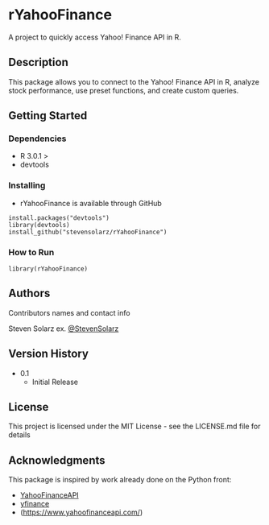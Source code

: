 # rYahooFinance

A project to quickly access Yahoo! Finance API in R.

## Description

This package allows you to connect to the Yahoo! Finance API in R, analyze stock performance, use preset functions, and create custom queries.

## Getting Started

### Dependencies

* R 3.0.1 >
* devtools

### Installing

* rYahooFinance is available through GitHub

```
install.packages("devtools")
library(devtools)
install_github("stevensolarz/rYahooFinance")
```

### How to Run

```
library(rYahooFinance)
```

## Authors

Contributors names and contact info

Steven Solarz
ex. [@StevenSolarz](https://twitter.com/stevensolarz)

## Version History

* 0.1
    * Initial Release

## License

This project is licensed under the MIT License - see the LICENSE.md file for details

## Acknowledgments

This package is inspired by work already done on the Python front:
* [YahooFinanceAPI](https://github.com/anthonymorast/YahooFinanceAPI/)
* [yfinance](https://github.com/ranaroussi/yfinance/)
* (https://www.yahoofinanceapi.com/)